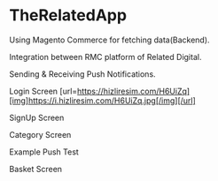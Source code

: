 # TheRelatedApp

Using Magento Commerce for fetching data(Backend).

Integration between RMC platform of Related Digital. 

Sending & Receiving Push Notifications.

Login Screen 
[url=https://hizliresim.com/H6UiZq][img]https://i.hizliresim.com/H6UiZq.jpg[/img][/url]

SignUp Screen


Category Screen 


Example Push Test


Basket Screen 
